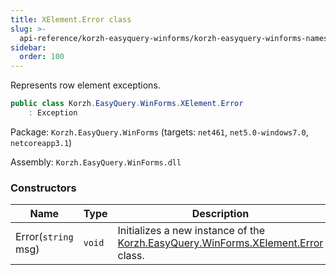 ```yaml
---
title: XElement.Error class
slug: >-
  api-reference/korzh-easyquery-winforms/korzh-easyquery-winforms-namespace/xelement-error-class
sidebar:
  order: 100
---
```


Represents row element exceptions.
```csharp
public class Korzh.EasyQuery.WinForms.XElement.Error
    : Exception

```
Package: `Korzh.EasyQuery.WinForms` (targets: `net461`, `net5.0-windows7.0`, `netcoreapp3.1`)

Assembly: `Korzh.EasyQuery.WinForms.dll`

### Constructors

| Name | Type | Description | 
| --- | --- | --- | 
| Error(`string` msg) | `void` | Initializes a new instance of the [Korzh.EasyQuery.WinForms.XElement.Error](///easyquery/docs/api-reference/korzh-easyquery-winforms/korzh-easyquery-winforms-namespace/xelement-class) class. |
